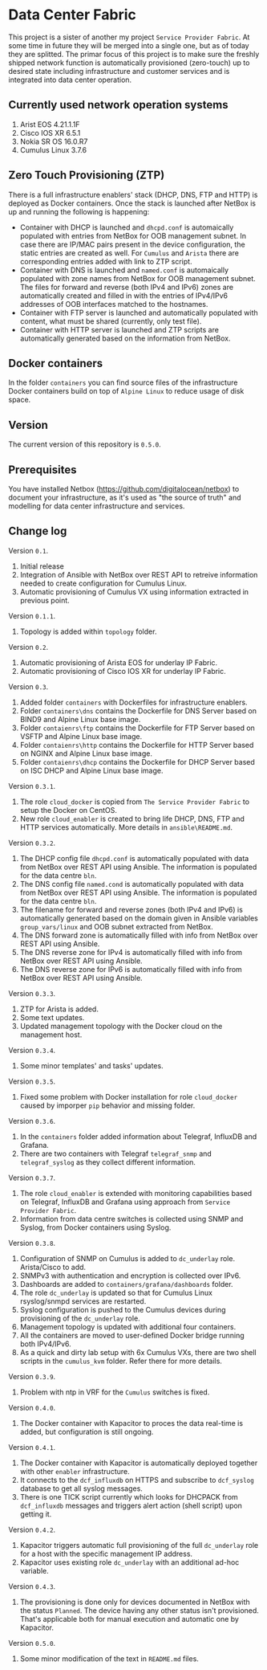 # Data Center Fabric

This project is a sister of another my project `Service Provider Fabric`. At some time in future they will be merged into a single one, but as of today they are splitted. The primar focus of this project is to make sure the freshly shipped network function is automatically provisioned (zero-touch) up to desired state including infrastructure and customer services and is integrated into data center operation.

## Currently used network operation systems
1. Arist EOS 4.21.1.1F
2. Cisco IOS XR 6.5.1
3. Nokia SR OS 16.0.R7
4. Cumulus Linux 3.7.6

## Zero Touch Provisioning (ZTP)
There is a full infrastructure enablers' stack (DHCP, DNS, FTP and HTTP) is deployed as Docker containers. Once the stack is launched after NetBox is up and running the following is happening:
- Container with DHCP is launched and `dhcpd.conf` is automaically populated with entries from NetBox for OOB management subnet. In case there are IP/MAC pairs present in the device configuration, the static entries are created as well. For `Cumulus` and `Arista` there are corresponding entries added with link to ZTP script.
- Container with DNS is launched and `named.conf` is automaically populated with zone names from NetBox for OOB management subnet. The files for forward and reverse (both IPv4 and IPv6) zones are automatically created and filled in with the entries of IPv4/IPv6 addresses of OOB interfaces matched to the hostnames.
- Container with FTP server is launched and automatically populated with content, what must be shared (currently, only test file).
- Container with HTTP server is launched and ZTP scripts are automatically generated based on the information from NetBox.

## Docker containers
In the folder `containers` you can find source files of the infrastructure Docker containers build on top of `Alpine Linux` to reduce usage of disk space.

## Version

The current version of this repository is `0.5.0`.

## Prerequisites

You have installed Netbox (https://github.com/digitalocean/netbox) to document your infrastructure, as it's used as "the source of truth" and modelling for data center infrastructure and services. 

## Change log

Version `0.1`.
1. Initial release
2. Integration of Ansible with NetBox over REST API to retreive information needed to create configuration for Cumulus Linux.
3. Automatic provisioning of Cumulus VX using information extracted in previous point.

Version `0.1.1`.
1. Topology is added within `topology` folder.

Version `0.2`.
1. Automatic provisioning of Arista EOS for underlay IP Fabric.
2. Automatic provisioning of Cisco IOS XR for underlay IP Fabric.

Version `0.3`.
1. Added folder `containers` with Dockerfiles for infrastructure enablers.
2. Folder `containers\dns` contains the Dockerfile for DNS Server based on BIND9 and Alpine Linux base image.
3. Folder `contaienrs\ftp` contains the Dockerfile for FTP Server based on VSFTP and Alpine Linux base image.
4. Folder `contaienrs\http` contains the Dockerfile for HTTP Server based on NGINX and Alpine Linux base image.
5. Folder `contaienrs\dhcp` contains the Dockerfile for DHCP Server based on ISC DHCP and Alpine Linux base image.

Version `0.3.1`.
1. The role `cloud_docker` is copied from `The Service Provider Fabric` to setup the Docker on CentOS.
2. New role `cloud_enabler` is created to bring life DHCP, DNS, FTP and HTTP services automatically. More details in `ansible\README.md`.

Version `0.3.2`.
1. The DHCP config file `dhcpd.conf` is automatically populated with data from NetBox over REST API using Ansible. The information is populated for the data centre `bln`.
2. The DNS config file `named.cond` is automatically populated with data from NetBox over REST API using Ansible. The information is populated for the data centre `bln`.
3. The filename for forward and reverse zones (both IPv4 and IPv6) is automatically generated based on the domain given in Ansible variables `group_vars/linux` and OOB subnet extracted from NetBox.
4. The DNS forward zone is automatically filled with info from NetBox over REST API using Ansible.
5. The DNS reverse zone for IPv4 is automatically filled with info from NetBox over REST API using Ansible.
6. The DNS reverse zone for IPv6 is automatically filled with info from NetBox over REST API using Ansible.

Version `0.3.3`.
1. ZTP for Arista is added.
2. Some text updates.
3. Updated management topology with the Docker cloud on the management host.

Version `0.3.4`.
1. Some minor templates' and tasks' updates.

Version `0.3.5`.
1. Fixed some problem with Docker installation for role `cloud_docker` caused by imporper `pip` behavior and missing folder.

Version `0.3.6`.
1. In the `containers` folder added information about Telegraf, InfluxDB and Grafana.
2. There are two containers with Telegraf `telegraf_snmp` and `telegraf_syslog` as they collect different information.

Version `0.3.7`.
1. The role `cloud_enabler` is extended with monitoring capabilities based on Telegraf, InfluxDB and Grafana using approach from `Service Provider Fabric`.
2. Information from data centre switches is collected using SNMP and Syslog, from Docker containers using Syslog.

Version `0.3.8`.
1. Configuration of SNMP on Cumulus is added to `dc_underlay` role. Arista/Cisco to add.
2. SNMPv3 with authentication and encryption is collected over IPv6.
3. Dashboards are added to `containers/grafana/dashboards` folder.
4. The role `dc_underlay` is updated so that for Cumulus Linux rsyslog/snmpd services are restarted.
5. Syslog configuration is pushed to the Cumulus devices during provisioning of the `dc_underlay` role.
6. Management topology is updated with additional four containers.
7. All the containers are moved to user-defined Docker bridge running both IPv4/IPv6.
8. As a quick and dirty lab setup with 6x Cumulus VXs, there are two shell scripts in the `cumulus_kvm` folder. Refer there for more details.

Version `0.3.9`.
1. Problem with ntp in VRF for the `Cumulus` switches is fixed.

Version `0.4.0`.
1. The Docker container with Kapacitor to proces the data real-time is added, but configuration is still ongoing.

Version `0.4.1`.
1. The Docker container with Kapacitor is automatically deployed together with other `enabler` infrastructure.
2. It connects to the `dcf_influxdb` on HTTPS and subscribe to `dcf_syslog` database to get all syslog messages.
3. There is one TICK script currently which looks for DHCPACK from `dcf_influxdb` messages and triggers alert action (shell script) upon getting it.

Version `0.4.2`.
1. Kapacitor triggers automatic full provisioning of the full `dc_underlay` role for a host with the specific management IP address.
2. Kapacitor uses existing role `dc_underlay` with an additional ad-hoc variable.

Version `0.4.3`.
1. The provisioning is done only for devices documented in NetBox with the status `Planned`. The device having any other status isn't provisioned. That's applicable both for manual execution and automatic one by Kapacitor.

Version `0.5.0`.
1. Some minor modification of the text in `README.md` files.
